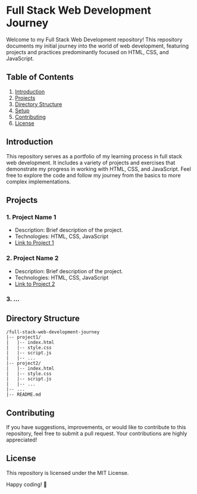 # Full Stack Web Development Journey

Welcome to my Full Stack Web Development repository! This repository documents my initial journey into the world of web development, featuring projects and practices predominantly focused on HTML, CSS, and JavaScript.

## Table of Contents

1. [Introduction](#introduction)
2. [Projects](#projects)
3. [Directory Structure](#directory-structure)
4. [Setup](#setup)
5. [Contributing](#contributing)
6. [License](#license)

## Introduction

This repository serves as a portfolio of my learning process in full stack web development. It includes a variety of projects and exercises that demonstrate my progress in working with HTML, CSS, and JavaScript. Feel free to explore the code and follow my journey from the basics to more complex implementations.

## Projects

### 1. Project Name 1
   - Description: Brief description of the project.
   - Technologies: HTML, CSS, JavaScript
   - [Link to Project 1](project1/)

### 2. Project Name 2
   - Description: Brief description of the project.
   - Technologies: HTML, CSS, JavaScript
   - [Link to Project 2](project2/)

### 3. ...

## Directory Structure

```plaintext
/full-stack-web-development-journey
|-- project1/
|   |-- index.html
|   |-- style.css
|   |-- script.js
|   |-- ...
|-- project2/
|   |-- index.html
|   |-- style.css
|   |-- script.js
|   |-- ...
|-- ...
|-- README.md
```

## Contributing

If you have suggestions, improvements, or would like to contribute to this repository, feel free to submit a pull request. Your contributions are highly appreciated!

## License

This repository is licensed under the MIT License.

Happy coding! 🚀

